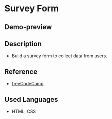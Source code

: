 # Survey Form

## Demo-preview

## Description

- Build a survey form to collect data from users.

## Reference

- [freeCodeCamp](https://www.freecodecamp.org/)

## Used Languages

- HTML, CSS

